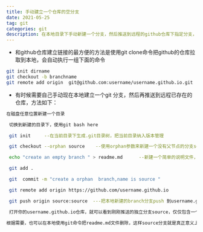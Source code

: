 ```yaml
---
title: 手动建立一个仓库的空分支
date: 2021-05-25
tag: git 
categories: git
description: 在本地目录下手动新建一个分支，然后推送到远程的github仓库下指定分支，实现独立的多分支管理
---
```




* 和github仓库建立链接的最方便的方法是使用git clone命令把github的仓库拉取到本地，会自动执行一组下面的命令

```bash
git init dirname
git checkout -b branchname
git remote add origin  git@github.com:username/username.github.io.git  
```

* 有时候需要自己手动现在本地建立一个git 分支，然后再推送到远程已存在的仓库，方法如下：

```bash
在磁盘任意位置新建一个目录

 切换到新建的目录下，使用git bash here

 git init     --在当前目录下生成.git目录树，把当前目录纳入版本管理

 git checkout --orphan source    --使用orphan参数来新建一个没有父节点的分支source，并自动切换到source分支下

 echo "create an empty branch " > readme.md      --新建一个简单的说明文件，目的是在当前的branch下完成commit，才能真正创建这个source分支

 git add .

 git  commit -m "create a orphan  branch,name is source "

 git remote add origin https://github.com/username.github.io

 git push origin source:source  ---把本地新建的branch分支push 到username.github.io仓库下,名字也是source.

 打开你的username.github.io仓库，就可以看到刚刚推送的独立分支source，仅仅包含一个readme.md文件

根据需要，也可以在本地使用git命令把readme.md文件删除，这样source分支就是真正意义上空分支了。

  

